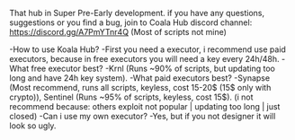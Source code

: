 That hub in Super Pre-Early development.
if you have any questions, suggestions or you find a bug, join to Coala Hub discord channel: https://discord.gg/A7PmYTnr4Q
(Most of scripts not mine)

-How to use Koala Hub?
-First you need a executor, i recommend use paid executors, because in free executors you will need a key every 24h/48h. 
-What free executor best? 
-Krnl (Runs ~90% of scripts, but updating too long and have 24h key system). 
-What paid executors best?
-Synapse (Most recommend, runs all scripts, keyless, cost 15-20$ (15$ only with crypto)), Sentinel (Runs ~95% of scripts, keyless, cost 15$). (i not recommend because: others exploit not popular | updating too long | just closed)
-Can i use my own executor?
-Yes, but if you not designer it will look so ugly.
